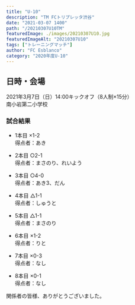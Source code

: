 ```yaml
---
title: "U-10"
description: "TM FCトリプレッタ渋谷"
date: "2021-03-07 1400"
path: "/20210307U10TM"
featuredImage: ./images/20210307U10.jpg
featuredImageAlt: "20210307U10"
tags: ["トレーニングマッチ"]
author: "FC Esblanco"
category: "2020年度U-10"
---
```


## 日時・会場

2021年3月7日（日）14:00キックオフ（8人制×15分）  
南小岩第二小学校

### 試合結果

* 1本目
×1-2  
得点者：あき

* 2本目
○2-1  
得点者：まさのり、れいよう

* 3本目
○4-0  
得点者：あき3、だん

* 4本目
△1-1  
得点者：しゅうと

* 5本目
△1-1  
得点者：まさのり

* 6本目
×1-2  
得点者：りと

* 7本目
×0-3  
得点者：なし

* 8本目
×0-1  
得点者：なし

関係者の皆様、ありがとうございました。
